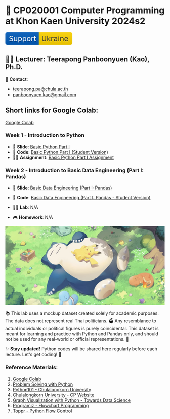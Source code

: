 # 🍄 CP020001 Computer Programming at Khon Kaen University 2024s2

[![Support-Ukraine](https://raw.githubusercontent.com/kaopanboonyuen/2110446_DataScience_2021s2/main/img/Support-Ukraine-FFD500.svg)](https://supportukrainenow.org/)

## 🧑‍🌾 Lecturer: Teerapong Panboonyuen (Kao), Ph.D.  

📧 **Contact**:  
- [teerapong.pa@chula.ac.th](mailto:teerapong.pa@chula.ac.th)  
- [panboonyuen.kao@gmail.com](mailto:panboonyuen.kao@gmail.com)

## Short links for Google Colab: 
[Google Colab](https://colab.research.google.com/)

### Week 1 - Introduction to Python

- 🐳 **Slide**: [Basic Python Part I](https://github.com/kaopanboonyuen/CP020001_ComputerProgramming_2024s2/blob/main/slides/CP020001-Lecture-Basic-Python-Part-I.pdf)
- 🥬 **Code**: [Basic Python Part I (Student Version)](https://colab.research.google.com/github/kaopanboonyuen/CP020001_ComputerProgramming_2024s2/blob/main/code/CP020001_BasicPython_Basic_Python_Part_I_toStudent.ipynb)
- 🙋‍♂️ **Assignment**: [Basic Python Part I Assignment](https://github.com/kaopanboonyuen/CP020001_ComputerProgramming_2024s2/blob/main/assignments/CP020001-BasicPython-Basic-Python-Part-I.pdf)

### Week 2 - Introduction to Basic Data Engineering (Part I: Pandas)

- 🐳 **Slide**: [Basic Data Engineering (Part I: Pandas)](https://github.com/kaopanboonyuen/CP020001_ComputerProgramming_2024s2/blob/main/slides/CP020001-BasicPandas-Part-I.pdf)
- 🥬 **Code**: [Basic Data Engineering (Part I: Pandas - Student Version)](https://colab.research.google.com/github/kaopanboonyuen/CP020001_ComputerProgramming_2024s2/blob/main/code/CP020001_BasicDataEngineering_Part_I_toStudent.ipynb)
- 🙋‍♂️ **Lab**: N/A

- 🎮 **Homework**: N/A

![](https://github.com/kaopanboonyuen/CP020001_ComputerProgramming_2024s2/raw/main/img/pokemon_sleep.png)

📚 This lab uses a mockup dataset created solely for academic purposes. The data does not represent real Thai politicians. 🗳️ Any resemblance to actual individuals or political figures is purely coincidental. This dataset is meant for learning and practice with Python and Pandas only, and should not be used for any real-world or official representations. 🚫

✨ **Stay updated!** Python codes will be shared here regularly before each lecture. Let's get coding! 🚀

### Reference Materials:

1. [Google Colab](https://colab.research.google.com/notebooks/)
2. [Problem Solving with Python](https://problemsolvingwithpython.com/)
3. [Python101 - Chulalongkorn University](https://www.cp.eng.chula.ac.th/books/python101/)
4. [Chulalongkorn University - CP Website](https://www.eng.chula.ac.th/th/20535)
5. [Graph Visualization with Python - Towards Data Science](https://towardsdatascience.com/graph-visualisation-basics-with-python-part-i-flowcharts-6298c4f412e0)
6. [Programiz - Flowchart Programming](https://www.programiz.com/article/flowchart-programming)
7. [Toppr - Python Flow Control](https://www.toppr.com/guides/python-guide/tutorials/python-flow-control/if-elif-else/python-if-if-else-if-elif-else-and-nested-if-statement/)
